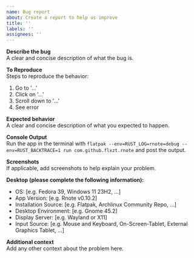 ```yaml
---
name: Bug report
about: Create a report to help us improve
title: ''
labels: ''
assignees: ''
---
```


**Describe the bug**  
A clear and concise description of what the bug is.

**To Reproduce**  
Steps to reproduce the behavior:
1. Go to '...'
2. Click on '...'
3. Scroll down to '...'
4. See error

**Expected behavior**  
A clear and concise description of what you expected to happen.

**Console Output**  
Run the app in the terminal with `flatpak --env=RUST_LOG=rnote=debug --env=RUST_BACKTRACE=1 run com.github.flxzt.rnote`
and post the output.

**Screenshots**  
If applicable, add screenshots to help explain your problem.

**Desktop (please complete the following information):**  
 - OS: [e.g. Fedora 39, Windows 11 23H2, ...]
 - App Version: [e.g. Rnote v0.10.2]
 - Installation Source: [e.g. Flatpak, Archlinux Community Repo, ...]
 - Desktop Environment: [e.g. Gnome 45.2]
 - Display Server: [e.g. Wayland or X11]
 - Input Source: [e.g. Mouse and Keyboard, On-Screen-Tablet, External Graphics Tablet, ...]

**Additional context**  
Add any other context about the problem here.
